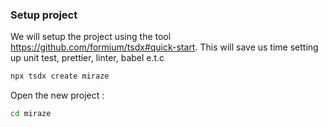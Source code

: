 

### Setup project 

We will setup the project using the tool https://github.com/formium/tsdx#quick-start. This will save us time setting up unit test, prettier, linter, babel e.t.c

```bash
npx tsdx create miraze
```

Open the new project : 

```bash
cd miraze
```

